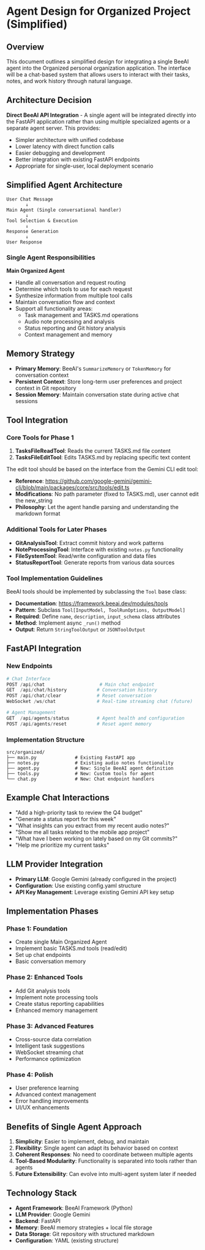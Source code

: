 # Agent Design for Organized Project (Simplified)

## Overview

This document outlines a simplified design for integrating a single BeeAI agent into the Organized personal organization application. The interface will be a chat-based system that allows users to interact with their tasks, notes, and work history through natural language.

## Architecture Decision

**Direct BeeAI API Integration** - A single agent will be integrated directly into the FastAPI application rather than using multiple specialized agents or a separate agent server. This provides:
- Simpler architecture with unified codebase
- Lower latency with direct function calls
- Easier debugging and development
- Better integration with existing FastAPI endpoints
- Appropriate for single-user, local deployment scenario

## Simplified Agent Architecture

```
User Chat Message
       ↓
Main Agent (Single conversational handler)
       ↓
Tool Selection & Execution
       ↓
Response Generation
       ↓
User Response
```

### Single Agent Responsibilities

**Main Organized Agent**
- Handle all conversation and request routing
- Determine which tools to use for each request
- Synthesize information from multiple tool calls
- Maintain conversation flow and context
- Support all functionality areas:
  - Task management and TASKS.md operations
  - Audio note processing and analysis
  - Status reporting and Git history analysis
  - Context management and memory

## Memory Strategy

- **Primary Memory**: BeeAI's `SummarizeMemory` or `TokenMemory` for conversation context
- **Persistent Context**: Store long-term user preferences and project context in Git repository
- **Session Memory**: Maintain conversation state during active chat sessions

## Tool Integration

### Core Tools for Phase 1

1. **TasksFileReadTool**: Reads the current TASKS.md file content
2. **TasksFileEditTool**: Edits TASKS.md by replacing specific text content

The edit tool should be based on the interface from the Gemini CLI edit tool:
- **Reference**: https://github.com/google-gemini/gemini-cli/blob/main/packages/core/src/tools/edit.ts
- **Modifications**: No path parameter (fixed to TASKS.md), user cannot edit the new_string
- **Philosophy**: Let the agent handle parsing and understanding the markdown format

### Additional Tools for Later Phases

- **GitAnalysisTool**: Extract commit history and work patterns
- **NoteProcessingTool**: Interface with existing `notes.py` functionality
- **FileSystemTool**: Read/write configuration and data files
- **StatusReportTool**: Generate reports from various data sources

### Tool Implementation Guidelines

BeeAI tools should be implemented by subclassing the `Tool` base class:
- **Documentation**: https://framework.beeai.dev/modules/tools
- **Pattern**: Subclass `Tool[InputModel, ToolRunOptions, OutputModel]`
- **Required**: Define `name`, `description`, `input_schema` class attributes
- **Method**: Implement async `_run()` method
- **Output**: Return `StringToolOutput` or `JSONToolOutput`

## FastAPI Integration

### New Endpoints

```python
# Chat Interface
POST /api/chat                    # Main chat endpoint
GET  /api/chat/history           # Conversation history
POST /api/chat/clear             # Reset conversation
WebSocket /ws/chat               # Real-time streaming chat (future)

# Agent Management
GET  /api/agents/status          # Agent health and configuration
POST /api/agents/reset           # Reset agent memory
```

### Implementation Structure

```
src/organized/
├── main.py              # Existing FastAPI app
├── notes.py             # Existing audio notes functionality
├── agent.py             # New: Single BeeAI agent definition
├── tools.py             # New: Custom tools for agent
└── chat.py              # New: Chat endpoint handlers
```

## Example Chat Interactions

- "Add a high-priority task to review the Q4 budget"
- "Generate a status report for this week"
- "What insights can you extract from my recent audio notes?"
- "Show me all tasks related to the mobile app project"
- "What have I been working on lately based on my Git commits?"
- "Help me prioritize my current tasks"

## LLM Provider Integration

- **Primary LLM**: Google Gemini (already configured in the project)
- **Configuration**: Use existing config.yaml structure
- **API Key Management**: Leverage existing Gemini API key setup

## Implementation Phases

### Phase 1: Foundation
- Create single Main Organized Agent
- Implement basic TASKS.md tools (read/edit)
- Set up chat endpoints
- Basic conversation memory

### Phase 2: Enhanced Tools
- Add Git analysis tools
- Implement note processing tools
- Create status reporting capabilities
- Enhanced memory management

### Phase 3: Advanced Features
- Cross-source data correlation
- Intelligent task suggestions
- WebSocket streaming chat
- Performance optimization

### Phase 4: Polish
- User preference learning
- Advanced context management
- Error handling improvements
- UI/UX enhancements

## Benefits of Single Agent Approach

1. **Simplicity**: Easier to implement, debug, and maintain
2. **Flexibility**: Single agent can adapt its behavior based on context
3. **Coherent Responses**: No need to coordinate between multiple agents
4. **Tool-Based Modularity**: Functionality is separated into tools rather than agents
5. **Future Extensibility**: Can evolve into multi-agent system later if needed

## Technology Stack

- **Agent Framework**: BeeAI Framework (Python)
- **LLM Provider**: Google Gemini
- **Backend**: FastAPI
- **Memory**: BeeAI memory strategies + local file storage
- **Data Storage**: Git repository with structured markdown
- **Configuration**: YAML (existing structure)